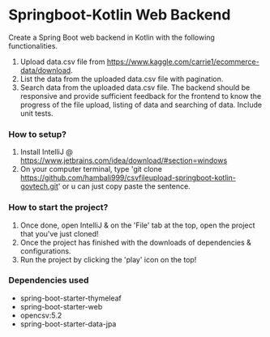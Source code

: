 # Springboot-Kotlin Web Backend

Create a Spring Boot web backend in Kotlin with the following functionalities.
1. Upload data.csv file from
   https://www.kaggle.com/carrie1/ecommerce-data/download.
2. List the data from the uploaded data.csv file with pagination.
3. Search data from the uploaded data.csv file.
   The backend should be responsive and provide sufficient feedback for the frontend to
   know the progress of the file upload, listing of data and searching of data.
   Include unit tests.

### How to setup?

1. Install IntelliJ @ https://www.jetbrains.com/idea/download/#section=windows
2. On your computer terminal, type 'git clone https://github.com/hambali999/csvfileupload-springboot-kotlin-govtech.git' or u can just copy paste the sentence.

### How to start the project?

1. Once done, open IntelliJ & on the 'File' tab at the top, open the project that you've just cloned!
2. Once the project has finished with the downloads of dependencies & configurations. 
3. Run the project by clicking the 'play' icon on the top!

### Dependencies used
- spring-boot-starter-thymeleaf
- spring-boot-starter-web
- opencsv:5.2
- spring-boot-starter-data-jpa